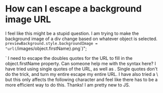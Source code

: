 
# How can I escape a background image URL

I feel like this might be a stupid question. I am trying to make the background image of a div change based on whatever object is selected.
`
previewBackground.style.backgroundImage = "url(`/images/object.firstName}.png`)";

`
I need to escape the doubles quotes for the URL to fill in the object.firstName property. Can someone help me with the syntax here?
I have tried using single quotes of the URL, as well as . Single quotes don't do the trick, and  turn my entire escape my entire URL.
I have also tried a \ but this only affects the following character and feel like there has to be a more efficient way to do this.
Thanks! I am pretty new to JS.

        